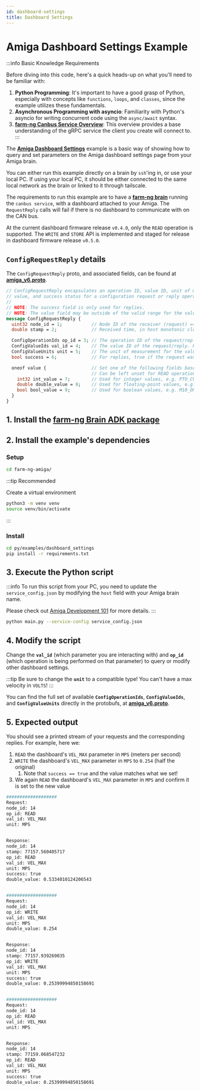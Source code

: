 ```yaml
---
id: dashboard-settings
title: Dashboard Settings
---
```


# Amiga Dashboard Settings Example

:::info Basic Knowledge Requirements

Before diving into this code, here's a quick heads-up on what you'll need to be familiar with:

1. **Python Programming**: It's important to have a good grasp of Python, especially with concepts
like `functions`, `loops`, and `classes`, since the example utilizes these fundamentals.
2. **Asynchronous Programming with asyncio**: Familiarity with Python's asyncio for writing concurrent
code using the `async/await` syntax.
3. [**farm-ng Canbus Service Overview**](/docs/concepts/canbus_service):
This overview provides a base understanding of the gRPC service the client you create will connect to.
:::

The [**Amiga Dashboard Settings**](https://github.com/farm-ng/farm-ng-amiga/blob/main/py/examples/dashboard_settings/main.py)
example is a basic way of showing how to query and set parameters
on the Amiga dashboard settings page from your Amiga brain.

You can either run this example directly on a brain by `ssh`'ing in, or use your local PC.
If using your local PC, it should be either connected to the same local network as the brain
or linked to it through tailscale.

The requirements to run this example are to have a
[**farm-ng brain**](/docs/brain/) running the `canbus service`, with a dashboard attached to your Amiga.
The `RequestReply` calls will fail if there is no dashboard to communicate with on the CAN bus.

At the current dashboard firmware release `v0.4.0`, only the `READ` operation is supported.
The `WRITE` and `STORE` API is implemented and staged for release in dashboard firmware release `v0.5.0`.

## `ConfigRequestReply` details

The `ConfigRequestReply` proto, and associated fields,
can be found at **[amiga_v6.proto](https://github.com/farm-ng/farm-ng-amiga/blob/main/protos/farm_ng/canbus/amiga_v6.proto)**.

```proto
// ConfigRequestReply encapsulates an operation ID, value ID, unit of measurement,
// value, and success status for a configuration request or reply operation.
//
// NOTE: The success field is only used for replies.
// NOTE: The value field may be outside of the valid range for the value ID.
message ConfigRequestReply {
  uint32 node_id = 1;           // Node ID of the receiver (request) == sender (reply)
  double stamp = 2;             // Received time, in host monotonic clock (seconds)

  ConfigOperationIds op_id = 3; // The operation ID of the request/reply. REQUIRED.
  ConfigValueIds val_id = 4;    // The value ID of the request/reply. REQUIRED.
  ConfigValueUnits unit = 5;    // The unit of measurement for the value. REQUIRED.
  bool success = 6;             // For replies, true if the request was successful, false otherwise.

  oneof value {                 // Set one of the following fields based on the value ID.
                                // Can be left unset for READ operations.
    int32 int_value = 7;        // Used for integer values, e.g. PTO_CUR_DEV
    double double_value = 8;    // Used for floating-point values, e.g. VEL_MAX
    bool bool_value = 9;        // Used for boolean values, e.g. M10_ON
  }
}
```

## 1. Install the [farm-ng Brain ADK package](/docs/brain/brain-install)

## 2. Install the example's dependencies

### Setup

```bash
cd farm-ng-amiga/
```

:::tip Recommended

Create a virtual environment

```bash
python3 -m venv venv
source venv/bin/activate
```

:::

### Install

```bash
cd py/examples/dashboard_settings
pip install -r requirements.txt
```

## 3. Execute the Python script

:::info
To run this script from your PC, you need to update the `service_config.json`
by modifying the `host` field with your Amiga brain name.

Please check out [Amiga Development 101](/docs/concepts/system_overview/README.md#where-to-run-the-examples)
for more details.
:::

```bash
python main.py --service-config service_config.json
```

## 4. Modify the script

Change the **`val_id`** (which parameter you are interacting with)
and **`op_id`** (which operation is being performed on that parameter)
to query or modify other dashboard settings.

:::tip
Be sure to change the **`unit`** to a compatible type!
You can't have a max velocity in `VOLTS`!
:::

You can find the full set of available **`ConfigOperationIds`**, **`ConfigValueIds`**, and **`ConfigValueUnits`**
directly in the protobufs, at **[amiga_v6.proto](https://github.com/farm-ng/farm-ng-amiga/blob/main/protos/farm_ng/canbus/amiga_v6.proto)**.

## 5. Expected output

You should see a printed stream of your requests and the corresponding replies.
For example, here we:

1. `READ` the dashboard's `VEL_MAX` parameter in `MPS` (meters per second)
2. `WRITE` the dashboard's `VEL_MAX` parameter in `MPS` to `0.254` (half the original)
   1. Note that `success == true` and the value matches what we set!
3. We again `READ` the dashboard's `VEL_MAX` parameter in `MPS` and confirm it is set to the new value

```bash
###################
Request:
node_id: 14
op_id: READ
val_id: VEL_MAX
unit: MPS


Response:
node_id: 14
stamp: 77157.560405717
op_id: READ
val_id: VEL_MAX
unit: MPS
success: true
double_value: 0.5334010124206543


###################
Request:
node_id: 14
op_id: WRITE
val_id: VEL_MAX
unit: MPS
double_value: 0.254


Response:
node_id: 14
stamp: 77157.939269035
op_id: WRITE
val_id: VEL_MAX
unit: MPS
success: true
double_value: 0.25399994850158691


###################
Request:
node_id: 14
op_id: READ
val_id: VEL_MAX
unit: MPS


Response:
node_id: 14
stamp: 77159.068547232
op_id: READ
val_id: VEL_MAX
unit: MPS
success: true
double_value: 0.25399994850158691
```
